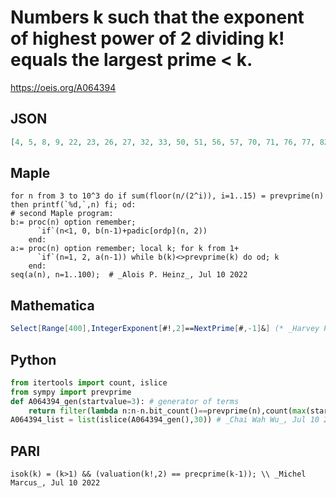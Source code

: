 # Numbers k such that the exponent of highest power of 2 dividing k\! equals the largest prime < k\.
https://oeis.org/A064394
## JSON
```JSON
[4, 5, 8, 9, 22, 23, 26, 27, 32, 33, 50, 51, 56, 57, 70, 71, 76, 77, 82, 83, 94, 95, 100, 101, 112, 113, 118, 119, 128, 129, 134, 135, 176, 177, 186, 187, 196, 197, 266, 267, 274, 275, 280, 281, 296, 297, 342, 343, 352, 353, 358, 359, 364, 365, 372, 373, 386, 387]
```
## Maple
```Maple
for n from 3 to 10^3 do if sum(floor(n/(2^i)), i=1..15) = prevprime(n) then printf(`%d,`,n) fi; od:
# second Maple program:
b:= proc(n) option remember;
      `if`(n<1, 0, b(n-1)+padic[ordp](n, 2))
    end:
a:= proc(n) option remember; local k; for k from 1+
      `if`(n=1, 2, a(n-1)) while b(k)<>prevprime(k) do od; k
    end:
seq(a(n), n=1..100);  # _Alois P. Heinz_, Jul 10 2022
```
## Mathematica
```Mathematica
Select[Range[400],IntegerExponent[#!,2]==NextPrime[#,-1]&] (* _Harvey P. Dale_, Sep 24 2013 *)
```
## Python
```Python
from itertools import count, islice
from sympy import prevprime
def A064394_gen(startvalue=3): # generator of terms
    return filter(lambda n:n-n.bit_count()==prevprime(n),count(max(startvalue,3)))
A064394_list = list(islice(A064394_gen(),30)) # _Chai Wah Wu_, Jul 10 2022
```
## PARI
```PARI
isok(k) = (k>1) && (valuation(k!,2) == precprime(k-1)); \\ _Michel Marcus_, Jul 10 2022
```
